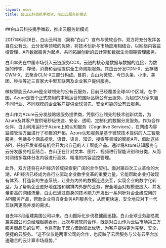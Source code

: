 ```yaml
---
layout: news
title: 白山云科技携手微软，推出云服务新模式
---
```


##白山云科技携手微软，推出云服务新模式

2017年6月28日，白山云科技（简称“白山”）宣布与微软合作，双方将充分发挥各自在公有云、云分发等领域的优势，将技术创新与市场应用相结合，以网络内容监控管理、API数据服务为起点，共同拓展创新的云计算和数据生命周期管理服务。

白山率先在中国市场引入云链服务CCX。云链的核心是数据与数据的连接，为数据的传输、存储、消费和治理提供全生命周期服务。其由云分发CDN-X、云存储CWN-X、云聚合CLN-X三部分构成。目前，白山为微软、今日头条、小米、美团、秒拍等近三百家大中型互联网及企业客户提供服务。

微软智能云Azure是全球领先的公有云服务，目前已经覆盖全球40个区域。在中国，Azure是首个正式商用的本地运营的国际品牌公有云服务，为超过8万家来自不同行业、不同规模的企业客户提供全球领先、安全可靠的公有云服务。

白山作为Azure云分发战略级服务提供商，凭借行业领先的技术创新优势，为Azure及其客户提供毫秒级快速、安全、透明、定制化的数据分发服务。作为合作伙伴，白山利用运行于Azure上的认知服务（Cognitive Services），在网络内容监控管理方面进行了积极的开拓。Azure认知服务是基于微软技术提供的人工智能服务，包括多个涵盖视觉、语音、语言、知识、搜索等领域的智能API，借助这些API，任何开发者都有机会开发出自己的人工智能产品。通过将Azure认知服务与云分发服务相互结合，白山正在针对文本、图片、视频进行智能识别和分类，从而对网络多媒体分发内容进行高效、精准的内容监控管理。

此外，双方还将在API经济领域探索更广阔的合作契机。面对第四次工业革命的大潮，API经济已经成为各行业驱动企业数字变革的重要力量。它能帮助企业打破现有体系、打造新的生态系统，让业务内外的数据连通交互，实现企业的数字化转型。为了帮助企业更好地连接和编排内外部的业务，安全地面对规模更庞大、并发量更高的网络流量，白山已通过自身的技术能力开发出一系列针对企业级应用的API服务产品，帮助企业将自身业务API服务化，从而更快速、安全地应对下一代互联网更高并发的需求。

自去年3月组建美国公司以来，白山国际化步伐稳健而迅捷。白山全球业务副总裁兼美国公司总经理赵鹏表示，此次与微软的合作，既是对白山作为云后市场第三方服务商品质的认可，也将有助于双方借助彼此优势，为客户提供更为完整、安全、便捷的云服务。“这不仅仅是两家公司的合作，也反映了云后服务与公有云平台加速融合的云计算市场趋势。” 
